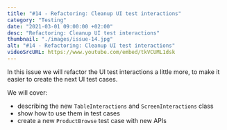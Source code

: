 ```yaml
---
title: "#14 - Refactoring: Cleanup UI test interactions"
category: "Testing"
date: "2021-03-01 09:00:00 +02:00"
desc: "Refactoring: Cleanup UI test interactions"
thumbnail: "./images/issue-14.jpg"
alt: "#14 - Refactoring: Cleanup UI test interactions"
videoSrcURL: https://www.youtube.com/embed/tkVCUML1dsk
---
```


In this issue we will refactor the UI test interactions a little more, to make it easier to create the next UI test cases. 

We will cover:

* describing the new `TableInteractions` and `ScreenInteractions` class
* show how to use them in test cases
* create a new `ProductBrowse` test case with new APIs